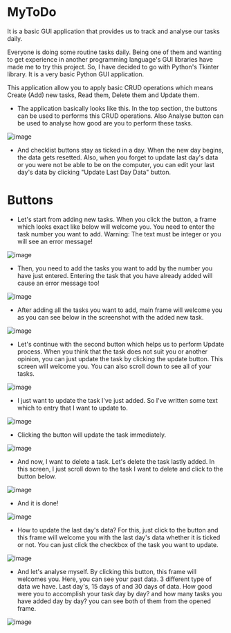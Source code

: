 # MyToDo
It is a basic GUI application that provides us to track and analyse our tasks daily.


Everyone is doing some routine tasks daily. Being one of them and wanting to get experience in another programming language's GUI libraries have made me to try this project. So, I have decided to go with Python's Tkinter library. It is a very basic Python GUI application.

This application allow you to apply basic CRUD operations which means Create (Add) new tasks, Read them, Delete them and Update them.



- The application basically looks like this. In the top section, the buttons can be used to performs this CRUD operations. Also Analyse button can be used to analyse how good are you to perform these tasks.

![image](https://user-images.githubusercontent.com/44292203/202720025-0dcfce7d-fdd6-4825-ac93-9a0742fda8c0.png)

- And checklist buttons stay as ticked in a day. When the new day begins, the data gets resetted. Also, when you forget to update last day's data or you were not be able to be on the computer, you can edit your last day's data by clicking "Update Last Day Data" button.



# Buttons

- Let's start from adding new tasks. When you click the button, a frame which looks exact like below will welcome you. You need to enter the task number you want to add. Warning: The text must be integer or you will see an error message!

![image](https://user-images.githubusercontent.com/44292203/202723047-5e8e15ca-0962-4d34-bc33-68e75ec2cc83.png)

- Then, you need to add the tasks you want to add by the number you have just entered. Entering the task that you have already added will cause an error message too!

![image](https://user-images.githubusercontent.com/44292203/202723729-6b48c3e9-9cc4-4be5-934c-da2dc91d4fd3.png)

- After adding all the tasks you want to add, main frame will welcome you as you can see below in the screenshot with the added new task.

![image](https://user-images.githubusercontent.com/44292203/202724180-eed55a40-3bc3-47ce-b99f-55198fa5f927.png)

- Let's continue with the second button which helps us to perform Update process. When you think that the task does not suit you or another opinion, you can just update the task by clicking the update button. This screen will welcome you. You can also scroll down to see all of your tasks.

![image](https://user-images.githubusercontent.com/44292203/202724578-945c4a96-06c2-40cb-ab33-ed877ca5c675.png)

- I just want to update the task I've just added. So I've written some text which to entry that I want to update to.

![image](https://user-images.githubusercontent.com/44292203/202725925-6e9870dc-2084-42bf-81df-03ea05835069.png)

- Clicking the button will update the task immediately.  
 
![image](https://user-images.githubusercontent.com/44292203/202726087-84965d49-9183-49c1-a161-2797907f8612.png)

- And now, I want to delete a task. Let's delete the task lastly added. In this screen, I just scroll down to the task I want to delete and click to the button below.

![image](https://user-images.githubusercontent.com/44292203/202726529-98663759-6d7e-4777-b2cd-05b512e43bb7.png)

- And it is done!

![image](https://user-images.githubusercontent.com/44292203/202726747-748c7368-3a43-4eef-bcac-d76d61b4b98b.png)

- How to update the last day's data? For this, just click to the button and this frame will welcome you with the last day's data whether it is ticked or not. You can just click the checkbox of the task you want to update.

![image](https://user-images.githubusercontent.com/44292203/202726863-02312cdc-9049-4cc7-9a07-83a0919fff50.png)

- And let's analyse myself. By clicking this button, this frame will welcomes you. Here, you can see your past data. 3 different type of data we have. Last day's, 15 days of and 30 days of data. How good were you to accomplish your task day by day? and how many tasks you have added day by day? you can see both of them from the opened frame.

![image](https://user-images.githubusercontent.com/44292203/202727232-b2d86a7f-63ef-496c-9ecf-b60b470ca50d.png)


